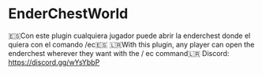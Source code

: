 # EnderChestWorld
🇪🇸Con este plugin cualquiera jugador puede abrir la enderchest donde el quiera con el comando /ec🇪🇸 🇱🇷With this plugin, any player can open the enderchest wherever they want with the / ec command🇱🇷  Discord: https://discord.gg/wYsYbbP
